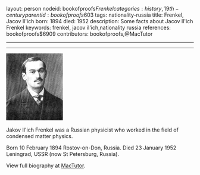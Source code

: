 layout: person
nodeid: bookofproofs$Frenkel
categories: history,19th-century
parentid: bookofproofs$603
tags: nationality-russia
title: Frenkel, Jacov Il'ich
born: 1894
died: 1952
description: Some facts about Jacov Il'ich Frenkel
keywords: frenkel, jacov il'ich,nationality russia
references: bookofproofs$6909
contributors: bookofproofs,@MacTutor

---


---

![Frenkel.jpg](https://github.com/bookofproofs/bookofproofs.github.io/blob/main/_sources/_assets/images/portraits/Frenkel.jpg?raw=true)

Jakov Il'ich Frenkel was a Russian physicist who worked in the field of condensed matter physics.

Born 10 February 1894 Rostov-on-Don, Russia. Died 23 January 1952 Leningrad, USSR (now St Petersburg, Russia).


View full biography at [MacTutor](https://mathshistory.st-andrews.ac.uk/Biographies/Frenkel/).